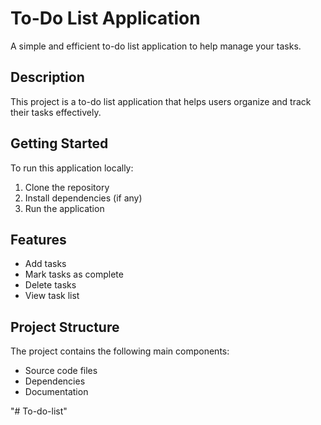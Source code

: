 # To-Do List Application

A simple and efficient to-do list application to help manage your tasks.

## Description
This project is a to-do list application that helps users organize and track their tasks effectively.

## Getting Started
To run this application locally:
1. Clone the repository
2. Install dependencies (if any)
3. Run the application

## Features
- Add tasks
- Mark tasks as complete
- Delete tasks
- View task list

## Project Structure
The project contains the following main components:
- Source code files
- Dependencies
- Documentation

"# To-do-list" 
